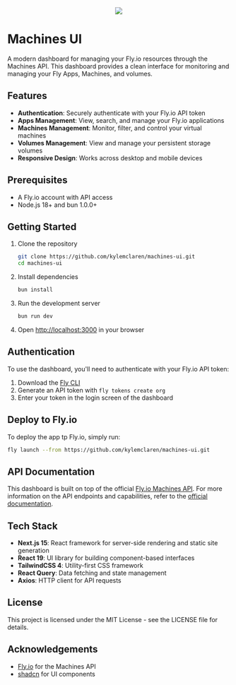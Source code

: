 <div align="center">
  <picture>
    <source media="(prefers-color-scheme: dark)" srcset="https://github.com/user-attachments/assets/4fbf64b5-9ee9-4d6a-97cf-baf54105265b">
    <img src="https://github.com/user-attachments/assets/dc867946-08a3-41d8-9607-a91956b56350"</img>
  </picture>
</div>

# Machines UI

A modern dashboard for managing your Fly.io resources through the Machines API. This dashboard provides a clean interface for monitoring and managing your Fly Apps, Machines, and volumes.

## Features

- **Authentication**: Securely authenticate with your Fly.io API token
- **Apps Management**: View, search, and manage your Fly.io applications
- **Machines Management**: Monitor, filter, and control your virtual machines
- **Volumes Management**: View and manage your persistent storage volumes
- **Responsive Design**: Works across desktop and mobile devices

## Prerequisites

- A Fly.io account with API access
- Node.js 18+ and bun 1.0.0+

## Getting Started

1. Clone the repository

   ```bash
   git clone https://github.com/kylemclaren/machines-ui.git
   cd machines-ui
   ```

2. Install dependencies

   ```bash
   bun install
   ```

3. Run the development server

   ```bash
   bun run dev
   ```

4. Open [http://localhost:3000](http://localhost:3000) in your browser

## Authentication

To use the dashboard, you'll need to authenticate with your Fly.io API token:

1. Download the [Fly CLI]((https://fly.io/docs/flyctl/install/))
2. Generate an API token with `fly tokens create org`
3. Enter your token in the login screen of the dashboard

## Deploy to Fly.io

To deploy the app tp Fly.io, simply run:

   ```bash
   fly launch --from https://github.com/kylemclaren/machines-ui.git
   ```

## API Documentation

This dashboard is built on top of the official [Fly.io Machines API](https://fly.io/docs/machines/api/). For more information on the API endpoints and capabilities, refer to the [official documentation](https://fly.io/docs/machines/api/).

## Tech Stack

- **Next.js 15**: React framework for server-side rendering and static site generation
- **React 19**: UI library for building component-based interfaces
- **TailwindCSS 4**: Utility-first CSS framework
- **React Query**: Data fetching and state management
- **Axios**: HTTP client for API requests

## License

This project is licensed under the MIT License - see the LICENSE file for details.

## Acknowledgements

- [Fly.io](https://fly.io/) for the Machines API
- [shadcn](https://ui.shadcn.com/) for UI components
